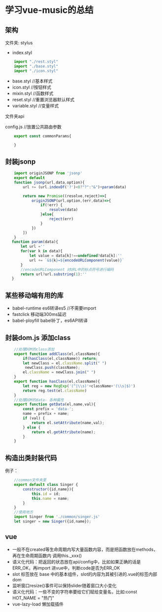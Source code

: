 # 学习vue-music的总结

## 架构
文件夹: stylus
- index.styl

```js
    import "./rest.styl"
    import "./base.styl"
    import "./icon.styl"
```
- base.styl //基本样式
- icon.styl //按钮样式
- mixin.styl //函数样式
- reset.styl //重置浏览器默认样式
- variable.styl //变量样式

文件夹api 

config.js //放置公共路由参数
```js
    export const commonParams{

    }
```

## 封装jsonp

```js
    import originJSONP from 'jsonp'
    export default 
    function jsonp(url,data,option){
        url += (url.indexOf('?')<0?"?":"&")+param(data)

        return new Promise((resolve,reject)=>[
            originJSONP(url,option,(err,data)=>{
                if(!err) {
                    resolve(data)
                }else{
                    reject(err)
                }
            })
        ])
    }
   function param(data){
       let url =''
       for(var k in data){
           let value = data[k]!==undefined?data[k]:''
           url += `&${k}=${encodeURLComponent(value)}`
       }
       //encodeURLComponent 对URL中的标点符号进行编码
       return url?url.substring(1):''
   }
```

## 某些移动端有用的库
- babel-runtime es6转译es5 //不需要import
- fastclick 移动端300ms延迟
- babel-ployfill babel补丁，es6API转译 
## 封装dom.js 添加class
```js
    //处理DOM的class添加
    export function addClass(el,className){
        if(hasClass(el,className)) return;
        let newClass = el.className.split(" ")
         newClass.push(className);
        el.className = newClass.join(" ")
    }
    export function hasClass(el,className){
        let reg = new RegExp('(^|\\s)'+className+'(\\s|$)')
        return reg.test(el.className)
    }
    //处理DOM的data- 各种属性
    export function getData(el,name,val){
        const prefix = 'data-';
        name = prefix + name;
        if (val) {
            return el.setAttribute(name,val);
        } else {
            return el.getAttribute(name);
        }
    }
```

## 构造出类封装代码
例子：
```js
    //common文件夹里
    export default class Singer {
        constructor({id,name}){
            this.id = id;
            this.name = name;
        }
    }
    //使用地方
    import Singer from './common/singer.js'
    let singer = new Singer({id,name});

```
## vue

- 一般不在created等生命周期内写大量函数内容，而是把函数放在methods，再在生命周期函数内 调用this._xxx()
- 语义化代码：把返回的状态放在api/config中，比如如果正确的话是 ERR_OK，再import 进vue中，判断code是否为ERR_OK
- slot 标签放在 base 中的基本组件，slot的内容为其被引进的.vue的标签内部dom
- 监听窗口resize()事件可以保持slider随着窗口大小变化
- 语义化代码：一些不变的字符串要给它们赋给变量名，比如:const HOT_NAME = "热门"
- vue-lazy-load 懒加载插件


